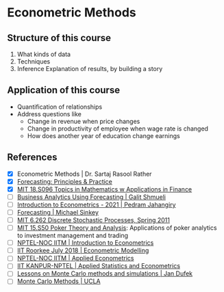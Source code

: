 # Econometric Methods

## Structure of this course

1. What kinds of data
2. Techniques
3. Inference
   Explanation of results, by building a story

## Application of this course

- Quantification of relationships
- Address questions like
    - Change in revenue when price changes
    - Change in productivity of employee when wage rate is changed
    - How does another year of education change earnings

## References

- [x] Econometric Methods | Dr. Sartaj Rasool Rather
- [x] [Forecasting: Principles & Practice](https://www.youtube.com/playlist?list=PLyCNZ_xXGzpm7W9jLqbIyBAiSO5jDwJeE)
- [x] [MIT 18.S096 Topics in Mathematics w Applications in Finance](https://www.youtube.com/playlist?list=PLUl4u3cNGP63ctJIEC1UnZ0btsphnnoHR)
- [ ] [Business Analytics Using Forecasting | Galit Shmueli](https://www.youtube.com/playlist?list=PLoK4oIB1jeK0LHLbZW3DTT05e4srDYxFq)
- [ ] [Introduction to Econometrics - 2021 | Pedram Jahangiry](https://www.youtube.com/playlist?list=PL2GWo47BFyUOUbaiqETxuC7CuycdN7vIf)
- [ ] [Forecasting | Michael Sinkey](https://www.youtube.com/@michaelsinkey139/videos)
- [ ] [MIT 6.262 Discrete Stochastic Processes, Spring 2011](https://www.youtube.com/playlist?list=PLEEF5322B331C1B98)
- [ ] [MIT 15.S50 Poker Theory and Analysis](https://www.youtube.com/playlist?list=PLUl4u3cNGP61kfOW3zAIfpNhf0piao8oo): Applications of poker analytics to investment management and trading
- [ ] [NPTEL-NOC IITM | Introduction to Econometrics](https://www.youtube.com/playlist?list=PLyqSpQzTE6M-YZKVfuVSYqZnMfyDNLtkw)
- [ ] [IIT Roorkee July 2018 | Econometric Modelling](https://www.youtube.com/playlist?list=PLLy_2iUCG87AcLO4TqAK-lJWYTFEDoRK-)
- [ ] [NPTEL-NOC IITM | Applied Econometrics](https://www.youtube.com/playlist?list=PLyqSpQzTE6M-_17_rQS9WcLZFeYRe0alq)
- [ ] [IIT KANPUR-NPTEL | Applied Statistics and Econometrics](https://www.youtube.com/playlist?list=PLFW6lRTa1g82IqCx1xydB2KyVaFd4nGwO)
- [ ] [Lessons on Monte Carlo methods and simulations | Jan Dufek](https://www.youtube.com/playlist?list=PLGwyAAXNSxVA65nbrRo05azDkpQLpOtlb)
- [ ] [Monte Carlo Methods | UCLA](https://www.youtube.com/playlist?list=PLKR7271tMEmiX2wcyfbowvGYwCQh6UV46)
